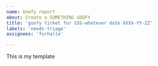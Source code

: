 ```yaml
---
name: Goofy report
about: Create a SOMETHING GOOFY
title: 'goofy ticket for SIG-whatever date XXXX-YY-ZZ'
labels: 'needs-triage'
assignees: 'forhalle'

---
```


This is my template
